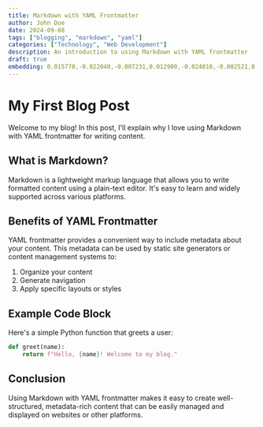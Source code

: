 ```yaml
---
title: Markdown with YAML Frontmatter
author: John Doe
date: 2024-09-08
tags: ["blogging", "markdown", "yaml"]
categories: ["Technology", "Web Development"]
description: An introduction to using Markdown with YAML frontmatter
draft: true
embedding: 0.015770,-0.022040,-0.007231,0.012900,-0.024010,-0.002521,0.040811,-0.003378,0.017547,0.056274,-0.056334,-0.013899,0.000882,0.005454,-0.011247,-0.051694,-0.022200,-0.052603,-0.048436,0.034237,-0.051837,0.015784,-0.032203,-0.026410,0.004747,0.040356,-0.037027,-0.009336,0.057477,0.070246,-0.018686,0.045070,-0.013794,-0.046525,-0.000216,0.012763,0.002357,-0.059597,-0.023566,-0.008696,0.038981,0.020814,0.027992,-0.051371,-0.074480,0.017956,0.033323,-0.001928,-0.014771,-0.019140,0.015949,0.007905,-0.019768,-0.000895,-0.017175,-0.014987,-0.021885,0.012923,-0.034180,0.039843,0.036895,0.013876,-0.009593,-0.059567,0.005490,0.038231,0.009725,-0.028046,-0.000737,-0.012972,-0.045563,0.062682,-0.017990,-0.030077,-0.048904,-0.017043,0.038753,-0.024835,0.015739,0.019429,0.007688,0.057633,-0.024766,0.012169,-0.017405,-0.012511,0.013043,0.010506,0.030226,-0.001771,0.023625,0.020161,-0.003408,0.004325,0.003726,0.055785,-0.024974,0.054773,-0.049561,0.019392,0.025952,0.064430,-0.019383,0.045603,0.006863,-0.014773,0.014142,-0.047037,-0.040853,-0.005243,-0.019837,0.001685,0.019515,-0.039297,-0.015980,-0.002120,0.056252,0.002721,-0.016792,0.024906,0.002603,-0.007345,-0.013447,-0.023583,-0.035438,-0.070821,-0.013677,0.025370,-0.026375,-0.004580,0.025664,-0.004004,-0.003606,0.050232,0.037125,0.013338,0.018759,0.026192,0.005227,-0.010587,-0.013122,-0.050085,0.013892,0.054437,-0.011891,-0.003815,0.020089,-0.029206,-0.015198,0.015710,-0.004482,0.067091,0.030147,-0.003468,-0.039934,-0.053560,-0.020333,0.026092,-0.013385,0.019658,-0.012836,0.044468,-0.036167,0.036806,-0.019332,0.027705,-0.022617,-0.031386,-0.007471,-0.013390,0.006971,0.004347,0.036024,-0.005980,0.028761,0.039847,0.006544,-0.017239,-0.008864,0.008683,0.007742,0.008634,-0.002479,0.058175,-0.024840,0.023526,0.044437,0.017801,-0.012339,-0.004948,0.021129,0.046999,-0.043732,0.046977,-0.002453,0.011592,-0.050792,0.024467,-0.038781,-0.037619,-0.005990,0.024136,0.002650,0.007711,0.020725,-0.029786,0.023342,0.053061,-0.024622,-0.003479,0.075973,-0.024257,-0.053442,-0.025894,0.008974,-0.014307,-0.046501,0.010277,-0.008286,0.001324,-0.047787,-0.017813,0.004675,0.011043,0.003016,0.008267,-0.010869,0.028095,0.025915,0.029977,0.017603,-0.032602,0.008318,0.028480,0.020658,0.019382,0.031311,0.015550,-0.024236,0.021359,0.029658,-0.023456,0.011793,-0.008435,0.038608,-0.037278,-0.002577,-0.029683,0.016490,0.045618,-0.085303,0.011575,-0.012083,-0.003718,-0.021207,-0.000102,0.005484,0.040257,-0.042708,-0.007664,0.041248,0.051846,0.011613,-0.005982,0.026385,0.041986,-0.040522,0.008750,-0.013239,-0.076458,-0.029288,-0.033252,-0.046893,0.001410,0.009475,0.005420,0.001375,-0.031114,0.011714,-0.009310,0.063127,0.023640,0.004284,-0.005078,-0.040613,0.002829,-0.024944,-0.001894,0.000444,0.037388,-0.025510,-0.020596,-0.008361,-0.030374,-0.005446,0.055065,0.031230,0.044374,-0.014388,-0.006147,-0.006271,-0.012662,0.011323,0.007789,-0.045073,0.008967,0.008178,0.021136,0.027376,0.020242,-0.037097,-0.016138,0.002361,0.003443,-0.054039,0.030055,0.032818,-0.022696,0.007276,0.000178,-0.028917,-0.013403,0.015892,-0.012381,-0.009752,0.055956,-0.004568,-0.055904,0.030763,-0.003530,-0.004186,-0.046704,-0.000154,-0.013630,0.024278,0.008734,0.002216,0.004338,0.032804,0.017391,0.027863,-0.016256,0.007573,0.040985,-0.018226,0.034522,0.004484,-0.039986,0.000680,-0.005887,0.021634,0.034048,0.013707,0.032244,-0.003799,0.006901,-0.074566,0.013928,0.021036,0.005081,0.035520,0.061733,0.013622,-0.064534,-0.016207,-0.012839,-0.040490,0.010708,0.050489,-0.018106,0.014442,0.004425,-0.010333,-0.039715,-0.027867,-0.046371,0.052688,-0.003692,0.039387,-0.005652,-0.019763,0.008336,0.018048,0.045989,-0.014849,0.010967,-0.016807,-0.009815,-0.024502,0.002386,-0.018232,0.005491,0.034136,0.002925,-0.017732,-0.049625,0.043473,0.048079,0.041220,0.004974,0.016998,-0.004042,0.024164,-0.001602,0.016923,-0.005392,-0.062163,0.041219,-0.000804,0.055047,-0.041316,0.019815,-0.019944,0.021013,0.028229,0.023977,-0.027188,-0.025080,0.029837,0.044245,-0.029463,0.005993,-0.022907,0.036098,0.015227,-0.023215,0.003996,0.008946,-0.000524,0.018546,0.025080,-0.011267,0.007163,-0.027422,-0.043069,0.058816,0.016230,-0.004137,0.035887,-0.056388,0.001021,0.010768,0.012654,-0.005603,-0.009694,-0.017796,0.025169,0.059389,0.003822,-0.031698,-0.038082,-0.043847,0.050303,-0.036247,0.003210,0.008679,-0.018791,0.007001,0.022285,0.000019,0.035965,0.019994,0.004879,-0.015160,-0.013846,0.014615,0.010125,-0.020813,0.000595,0.003768,0.021558,-0.015620,0.006637,-0.010554,0.003375,-0.034369,-0.011458,-0.015724,-0.007961,0.007526,-0.005578,0.012302,0.024004,-0.049745,-0.010059,-0.008132,-0.033263,-0.013963,-0.008580,0.028193,-0.017433,0.002379,-0.016561,-0.102287,-0.040620,-0.042495,-0.028033,0.006242,0.043111,0.032265,0.042303,-0.031933,-0.018303,0.019704,-0.039517,-0.012504,-0.008728,0.013008,0.036336,-0.017719,0.030167,0.013651,-0.033340,0.011139,0.016278,-0.019820,0.002463,0.005833,-0.058860,0.016334,0.016702,-0.082421,-0.007787,0.039593,-0.032558,0.018619,0.024924,-0.024362,-0.034862,-0.025424,-0.005579,0.015991,-0.024704,-0.053189,-0.020676,-0.006866,-0.000528,0.033557,-0.026214,0.013092,-0.050477,0.003680,-0.017875,-0.005836,-0.036728,-0.009855,-0.005078,0.032671,-0.014739,-0.033747,-0.031728,-0.020381,0.027271,0.064902,-0.056517,0.009133,-0.008868,0.006440,0.026445,-0.017000,0.014421,0.021924,-0.005298,0.022069,-0.020353,-0.014353,-0.042607,-0.023825,0.007532,-0.052192,-0.044905,-0.052696,0.042390,-0.011740,-0.021513,-0.057747,-0.002001,0.008374,-0.005526,-0.021714,-0.039259,-0.017220,-0.020640,0.000726,0.041603,-0.003230,-0.019435,0.106210,0.026817,-0.020726,-0.079228,0.022400,0.029605,-0.028861,-0.006442,0.018009,-0.024306,-0.028024,0.020890,-0.034416,-0.041881,0.037593,0.082207,-0.016908,0.032190,0.012483,-0.023705,-0.024245,0.036293,0.048684,0.046558,-0.002974,0.021967,0.087081,0.025519,-0.036336,0.018403,-0.023079,0.090034,-0.001039,-0.024560,0.027462,0.030834,-0.009284,-0.051527,0.012393,-0.031321,0.033930,-0.030191,-0.042071,0.005584,0.008958,0.016681,-0.009308,-0.009548,-0.017842,-0.005189,-0.042187,-0.010693,0.031298,0.037831,-0.039866,0.031717,-0.001487,0.009578,-0.040488,0.014854,0.080661,0.028799,0.054321,0.028898,0.023919,0.023541,0.031905,-0.005859,0.031901,-0.056458,0.003044,-0.039338,0.006830,-0.000676,0.029062,0.012960,0.028927,0.004097,0.032228,0.000190,-0.044696,0.024513,-0.063530,0.016455,-0.017907,-0.024632,-0.036692,-0.009862,-0.034359,-0.022246,-0.054270,0.047037,-0.005216,-0.026827,0.001760,-0.001475,-0.033729,-0.041672,-0.017835,0.007157,0.031068,0.023278,-0.004231,-0.009333,-0.010963,0.033584,-0.011173,-0.042577,-0.020280,-0.041738,0.047044,0.013153,0.008456,-0.002855,0.002774,-0.055914,-0.013535,-0.002517,-0.048856,-0.041133,-0.027696,0.029235,-0.016961,-0.038237,-0.026795,0.036518,-0.008992,-0.020783,0.003628,0.011416,0.009854,0.019211,0.017906,0.039163,0.048681,0.012808,0.000317,0.063453,0.020264,-0.030560,0.032172,0.005219,0.022083,-0.035076,0.052828,0.001085,-0.040833,0.029842,0.012724,0.016619,-0.020840,0.042096,-0.022371,0.076827,0.028775,-0.025246,-0.008632,0.009294,0.074968,-0.017107,-0.025389,-0.022890,0.034156,0.001249,0.035048,-0.050781,-0.022539,-0.034142,0.020784,0.039249,-0.008168,0.009824,-0.012680,-0.028274,-0.060755,-0.011140,0.046336,0.009880,-0.023579,-0.036311,0.023249,0.044178,-0.026866,-0.034195,0.016083,-0.031321,-0.039576,0.036499,0.008557,0.005124,-0.030402,0.003718,-0.018604,0.044267,-0.055176,0.019269,0.025224,0.004830,0.012641,0.058660,0.026814,0.013930,0.006612,0.017070,0.011306,-0.034722,-0.032784,-0.001656,0.024595,0.011030,-0.000215,-0.028348,0.001909,0.010060,-0.022119,0.003795,0.018813,0.002588,-0.006641,-0.007342,0.011127,-0.019144,-0.028210,-0.014514,0.035412,-0.012945,-0.010730,-0.062446,-0.048872,0.004284,0.009266,-0.056716,0.011648,-0.016308,0.044720,0.039021,-0.020684,0.043248,0.040798,-0.001882,0.028621,-0.002414,0.002205,0.038065,-0.006299,-0.017699,0.010953,0.006678,-0.006913,-0.009512,-0.033390,0.055353,-0.040806,0.032687,-0.019178,-0.002463,-0.026605,-0.064032,0.025541,-0.043121,0.004844,0.038059,-0.026829,-0.059952,-0.038595,0.031549,0.025161,-0.057274,0.056832,0.021950,0.022081,-0.000741,-0.007835,-0.025730,-0.006804,-0.001617,-0.005999,0.018518,-0.009448,-0.017987,-0.008021,-0.024789,0.047592,0.025331,0.002289,-0.039442,0.011859,0.031831,0.014023,-0.018834,0.019797,-0.021389,0.008810,-0.001147,0.003153,-0.044577,0.025476,-0.058143,0.016432,-0.004389,-0.040237,-0.025792,-0.055610,-0.006685,-0.022893,-0.044646,-0.022654,-0.001794,0.012970,0.044668,-0.007339,-0.038427,-0.056673,0.060392,0.040718,0.027709,0.061982,0.037122,-0.002333,-0.032515,-0.022116,0.062112,0.034694,-0.042156,-0.007721,-0.015539,-0.013480,-0.029799,0.031108,0.053181,0.011753,-0.015218,-0.000291,-0.026036,-0.025888,-0.033950,-0.068918,0.010377,0.023411,-0.003009,0.042321,-0.037548,0.238928,0.023218,0.042544,0.033510,-0.011022,0.008361,0.017937,0.010861,0.024268,-0.082797,0.027533,-0.070193,-0.016678,0.036907,0.004648,0.027918,-0.010001,0.013120,-0.065282,-0.028512,-0.033453,-0.010880,0.012945,0.015199,0.009143,-0.004441,0.012078,0.039155,0.029827,-0.037091,-0.004883,0.002216,0.003011,0.003326,-0.057660,0.014258,-0.014127,-0.026187,-0.008016,0.028447,-0.016123,-0.043614,0.013466,-0.006632,0.019047,0.076924,-0.026854,0.007932,0.051797,-0.055030,0.011797,-0.019675,0.002344,-0.070297,-0.030467,-0.016404,0.054541,-0.033745,-0.019389,0.017036,-0.013126,0.045743,0.011441,0.015059,-0.018870,0.031001,0.008818,0.037075,-0.016027,-0.041091,-0.016672,0.008022,0.007776,-0.052887,-0.016694,0.023250,-0.003150,0.017335,-0.013629,-0.027662,-0.002357,-0.008354,-0.082415,0.005858,-0.008548,0.043727,-0.060196,-0.023261,0.006752,0.052473,0.005745,0.048306,0.025032,0.022022,0.058311
---
```

# My First Blog Post

Welcome to my blog! In this post, I'll explain why I love using Markdown with YAML frontmatter for writing content.

## What is Markdown?

Markdown is a lightweight markup language that allows you to write formatted content using a plain-text editor. It's easy to learn and widely supported across various platforms.

## Benefits of YAML Frontmatter

YAML frontmatter provides a convenient way to include metadata about your content. This metadata can be used by static site generators or content management systems to:

1. Organize your content
2. Generate navigation
3. Apply specific layouts or styles

## Example Code Block

Here's a simple Python function that greets a user:

```python
def greet(name):
    return f"Hello, {name}! Welcome to my blog."
```

## Conclusion

Using Markdown with YAML frontmatter makes it easy to create well-structured, metadata-rich content that can be easily managed and displayed on websites or other platforms.